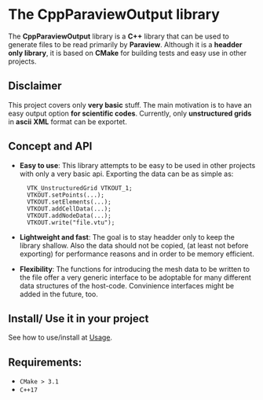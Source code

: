 # The CppParaviewOutput library
The **CppParaviewOutput** library is a **C++** library that can be used to generate files to be read primarily by **Paraview**.
Although it is a **headder only library**, it is based on **CMake** for building tests and easy use in other projects.

## Disclaimer
This project covers only **very basic** stuff. The main motivation is to have an easy output option **for scientific codes**.
Currently, only **unstructured grids** in **ascii** **XML** format can be exportet.

## Concept and API
* **Easy to use**: This library attempts to be easy to be used in other projects with only a very basic api. 
  Exporting the data can be as simple as:
  ```
    VTK_UnstructuredGrid VTKOUT_1;
    VTKOUT.setPoints(...);
    VTKOUT.setElements(...);
    VTKOUT.addCellData(...);
    VTKOUT.addNodeData(...);
    VTKOUT.write("file.vtu");
  ```
* **Lightweight and fast**: The goal is to stay headder only to keep the library shallow. Also the data should not be copied,
  (at least not before exporting) for performance reasons and in order to be memory efficient.

* **Flexibility**: The functions for introducing the mesh data to be written to the file offer a very generic interface to be 
  adoptable for many different data structures of the host-code. Convinience interfaces might be added in the future, too.

## Install/ Use it in your project
See how to use/install at [Usage](usage.md).

## Requirements:
* `CMake > 3.1 `
* `C++17`